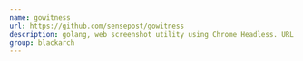 ```yaml
---
name: gowitness
url: https://github.com/sensepost/gowitness
description: golang, web screenshot utility using Chrome Headless. URL : https://github.com/sensepost/gowitness Groups : blackarch blackarch-webapp blackarch-recon
group: blackarch
---
```


